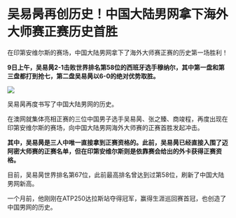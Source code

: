 # 吴易昺再创历史！中国大陆男网拿下海外大师赛正赛历史首胜

在印第安维尔斯的赛场，中国大陆男网拿下了海外大师赛正赛的历史第一场胜利！

**9日上午，吴易昺2-1击败世界排名第58位的西班牙选手穆纳尔，其中第一盘和第三盘都打到抢七，第二盘吴易昺以6-0的绝对优势取胜。**

![](https://inews.gtimg.com/om_bt/OLlhfT5FmQ63OI_OlyBGzAUlv8HZG_uMajEN8vdRUC_R8AA/1000)

吴易昺再度书写了中国大陆男网的历史。

在澳网就集体亮相正赛的三位中国男子选手吴易昺、张之臻、商竣程，再度出现在印第安维尔斯的赛场，向中国大陆男网海外大师赛的正赛首胜发起冲击。

**其中，吴易昺是三人中唯一直接拿到正赛资格的。此前，吴易昺已经直接入围了迈阿密大师赛的正赛名单，但在印第安维尔斯则是依靠赛会给出的外卡获得正赛资格。**

目前，吴易昺世界排名第67位，此前最高排名曾达到过第58位，刷新了中国大陆男网新高。

一个月前，他刚刚在ATP250达拉斯站夺得冠军，赢得生涯巡回赛首冠，也创造了中国男网的历史。

